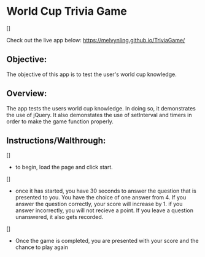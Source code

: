 # World Cup Trivia Game
[]

Check out the live app below:
https://melvynling.github.io/TriviaGame/

## Objective:
The objective of this app is to test the user's world cup knowledge.

## Overview:
The app tests the users world cup knowledge. In doing so, it demonstrates the use of jQuery. It also demonstates the use of setInterval and timers in order to make the game function properly.

## Instructions/Walthrough:
[]
* to begin, load the page and click start.

[]
* once it has started, you have 30 seconds to answer the question that is presented to you. You have the choice of one answer from 4. If you answer the question correctly, your score will increase by 1. if you answer incorrectly, you will not recieve a point. If you leave a question unanswered, it also gets recorded. 

[]
* Once the game is completed, you are presented with your score and the chance to play again